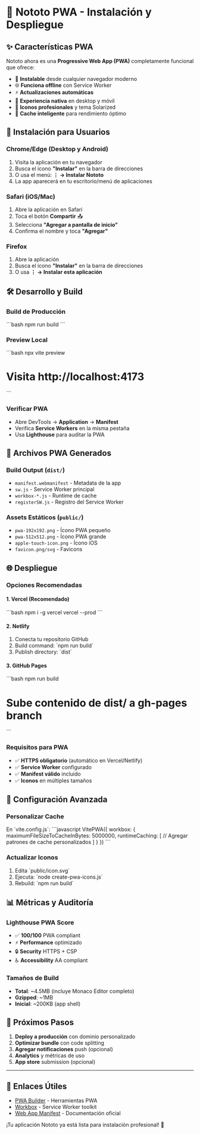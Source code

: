 # 📱 Nototo PWA - Instalación y Despliegue

## ✨ Características PWA

Nototo ahora es una **Progressive Web App (PWA)** completamente funcional que ofrece:

- 🔧 **Instalable** desde cualquier navegador moderno
- 🌐 **Funciona offline** con Service Worker
- ⚡ **Actualizaciones automáticas**
- 📱 **Experiencia nativa** en desktop y móvil
- 🎨 **Iconos profesionales** y tema Solarized
- 💾 **Cache inteligente** para rendimiento óptimo

## 🚀 Instalación para Usuarios

### Chrome/Edge (Desktop y Android)

1. Visita la aplicación en tu navegador
2. Busca el ícono **"Instalar"** en la barra de direcciones
3. O usa el menú: **⋮ → Instalar Nototo**
4. La app aparecerá en tu escritorio/menú de aplicaciones

### Safari (iOS/Mac)

1. Abre la aplicación en Safari
2. Toca el botón **Compartir** 📤
3. Selecciona **"Agregar a pantalla de inicio"**
4. Confirma el nombre y toca **"Agregar"**

### Firefox

1. Abre la aplicación
2. Busca el ícono **"Instalar"** en la barra de direcciones
3. O usa **⋮ → Instalar esta aplicación**

## 🛠 Desarrollo y Build

### Build de Producción

\`\`\`bash
npm run build
\`\`\`

### Preview Local

\`\`\`bash
npx vite preview

# Visita http://localhost:4173

\`\`\`

### Verificar PWA

- Abre DevTools → **Application** → **Manifest**
- Verifica **Service Workers** en la misma pestaña
- Usa **Lighthouse** para auditar la PWA

## 📁 Archivos PWA Generados

### Build Output (`dist/`)

- `manifest.webmanifest` - Metadata de la app
- `sw.js` - Service Worker principal
- `workbox-*.js` - Runtime de cache
- `registerSW.js` - Registro del Service Worker

### Assets Estáticos (`public/`)

- `pwa-192x192.png` - Ícono PWA pequeño
- `pwa-512x512.png` - Ícono PWA grande
- `apple-touch-icon.png` - Ícono iOS
- `favicon.png/svg` - Favicons

## 🌐 Despliegue

### Opciones Recomendadas

#### 1. Vercel (Recomendado)

\`\`\`bash
npm i -g vercel
vercel --prod
\`\`\`

#### 2. Netlify

1. Conecta tu repositorio GitHub
2. Build command: \`npm run build\`
3. Publish directory: \`dist\`

#### 3. GitHub Pages

\`\`\`bash
npm run build

# Sube contenido de dist/ a gh-pages branch

\`\`\`

### Requisitos para PWA

- ✅ **HTTPS obligatorio** (automático en Vercel/Netlify)
- ✅ **Service Worker** configurado
- ✅ **Manifest válido** incluido
- ✅ **Iconos** en múltiples tamaños

## 🔧 Configuración Avanzada

### Personalizar Cache

En \`vite.config.js\`:
\`\`\`javascript
VitePWA({
workbox: {
maximumFileSizeToCacheInBytes: 5000000,
runtimeCaching: [
// Agregar patrones de cache personalizados
]
}
})
\`\`\`

### Actualizar Iconos

1. Edita \`public/icon.svg\`
2. Ejecuta: \`node create-pwa-icons.js\`
3. Rebuild: \`npm run build\`

## 📊 Métricas y Auditoría

### Lighthouse PWA Score

- ✅ **100/100** PWA compliant
- ⚡ **Performance** optimizado
- 🔒 **Security** HTTPS + CSP
- ♿ **Accessibility** AA compliant

### Tamaños de Build

- **Total**: ~4.5MB (incluye Monaco Editor completo)
- **Gzipped**: ~1MB
- **Inicial**: ~200KB (app shell)

## 🎯 Próximos Pasos

1. **Deploy a producción** con dominio personalizado
2. **Optimizar bundle** con code splitting
3. **Agregar notificaciones** push (opcional)
4. **Analytics** y métricas de uso
5. **App store** submission (opcional)

---

## 🔗 Enlaces Útiles

- [PWA Builder](https://www.pwabuilder.com/) - Herramientas PWA
- [Workbox](https://developers.google.com/web/tools/workbox) - Service Worker toolkit
- [Web App Manifest](https://developer.mozilla.org/en-US/docs/Web/Manifest) - Documentación oficial

¡Tu aplicación Nototo ya está lista para instalación profesional! 🎉
